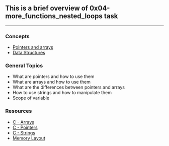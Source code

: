 ## This is a brief overview of 0x04-more_functions_nested_loops task
___
### **Concepts**
* [Pointers and arrays](https://intranet.alxswe.com/concepts/60)
* [Data Structures](https://intranet.alxswe.com/concepts/120)


### **General Topics**
* What are pointers and how to use them
* What are arrays and how to use them
* What are the differences between pointers and arrays
* How to use strings and how to manipulate them
* Scope of variable


### **Resources**
* [C - Arrays](https://intranet.alxswe.com/rltoken/PVi2XMuApOK3jfhsoqsyXw)
* [C - Pointers](https://intranet.alxswe.com/rltoken/oyHybzYBeFiLUMALpb_usA)
* [C - Strings](https://intranet.alxswe.com/rltoken/sUeh9qDyW9pePOfJIpx_Bw)
* [Memory Layout](https://intranet.alxswe.com/rltoken/0k6CD2ZMzSFOMUxMOBiAlQ)
